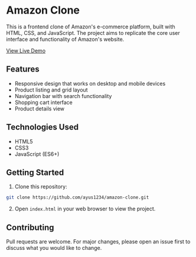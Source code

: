 # Amazon Clone

This is a frontend clone of Amazon's e-commerce platform, built with HTML, CSS, and JavaScript. The project aims to replicate the core user interface and functionality of Amazon's website.

 [View Live Demo](https://ayus1234.github.io/amazon-clone/)

## Features

- Responsive design that works on desktop and mobile devices
- Product listing and grid layout
- Navigation bar with search functionality
- Shopping cart interface
- Product details view

## Technologies Used

- HTML5
- CSS3
- JavaScript (ES6+)

## Getting Started

1. Clone this repository:
```bash
git clone https://github.com/ayus1234/amazon-clone.git
```

2. Open `index.html` in your web browser to view the project.

## Contributing

Pull requests are welcome. For major changes, please open an issue first to discuss what you would like to change.

